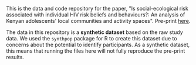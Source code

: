 This is the data and code repository for the paper, "Is social-ecological risk associated with individual HIV risk beliefs and behaviours?: An analysis of Kenyan adolescents' local communities and activity spaces". Pre-print [here](https://osf.io/gyxmz).

The data in this repository is a **synthetic dataset** based on the raw study data. We used the `synthpop` package for R to create this dataset due to concerns about the potential to identify participants. As a synthetic dataset, this means that running the files here will not fully reproduce the pre-print results.

